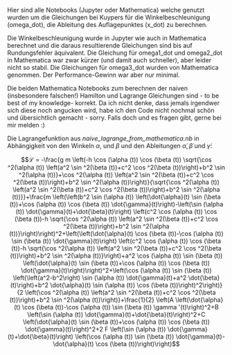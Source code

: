Hier sind alle Notebooks (Jupyter oder Mathematica) welche genutzt wurden um die Gleichungen bei Kuypers für die Winkelbeschleunigung (omega_dot), die Ableitung des Auflagepunktes (x_dot) zu berechnen.

Die Winkelbeschleunigung wurde in Jupyter wie auch in Mathematica berechnet und die daraus resultierende Gleichungen sind bis auf Rundungsfehler äquivalent. Die Gleichung für omega1_dot und omega2_dot in Mathematica war zwar kürzer (und damit auch schneller), aber leider nicht so stabil. Die Gleichungen für omega3_dot wurden von Mathematica genommen. Der Performance-Gewinn war aber nur minimal. 

Die beiden Mathematica Notebooks zum berechnen der naiven (insbesondere falschen!) Hamilton und Lagrange Gleichungen sind - to be best of my knowledge- korrekt. Da ich nicht denke, dass jemals irgendwer sich diese noch angucken wird, habe ich den Code nicht nochmal schön und übersichtlich gemacht - sorry. Falls doch und es fragen gibt, gerne bei mir melden :)


Die Lagrangefunktion aus *naive_lagrange_from_mathematica.nb* in Abhängigkeit von den Winkeln $\alpha,$ und $\beta$ und den Ableitungen $\dot{\alpha}, \dot{\beta}$ und $\dot{\gamma}$:
```math
ℒ = -\frac{g m \left(-h \cos (\alpha (t)) \cos (\beta (t)) \sqrt{\cos ^2(\alpha (t)) \left(a^2 \sin ^2(\beta (t))+c^2 \cos ^2(\beta (t))\right)+b^2 \sin ^2(\alpha (t))}+\cos ^2(\alpha (t)) \left(a^2 \sin ^2(\beta (t))+c^2 \cos
   ^2(\beta (t))\right)+b^2 \sin ^2(\alpha (t))\right)}{\sqrt{\cos ^2(\alpha (t)) \left(a^2 \sin ^2(\beta (t))+c^2 \cos ^2(\beta (t))\right)+b^2 \sin ^2(\alpha (t))}}+\frac{m \left(\left(b^2 \sin (\alpha (t)) \left(\dot{\alpha}(t)
   \sin (\beta (t))+\cos (\alpha (t)) \cos (\beta (t)) \dot{\gamma}(t)\right)-\left(\sin (\alpha (t)) \dot{\gamma}(t)+\dot{\beta}(t)\right) \left(c^2 \cos (\alpha (t)) \cos (\beta (t))-h \sqrt{\cos ^2(\alpha (t)) \left(a^2 \sin ^2(\beta
   (t))+c^2 \cos ^2(\beta (t))\right)+b^2 \sin ^2(\alpha (t))}\right)\right)^2+\left(\left(\dot{\alpha}(t) \cos (\beta (t))-\cos (\alpha (t)) \sin (\beta (t)) \dot{\gamma}(t)\right) \left(c^2 \cos (\alpha (t)) \cos (\beta (t))-h
   \sqrt{\cos ^2(\alpha (t)) \left(a^2 \sin ^2(\beta (t))+c^2 \cos ^2(\beta (t))\right)+b^2 \sin ^2(\alpha (t))}\right)+a^2 \cos (\alpha (t)) \sin (\beta (t)) \left(\dot{\alpha}(t) \sin (\beta (t))+\cos (\alpha (t)) \cos (\beta (t))
   \dot{\gamma}(t)\right)\right)^2+\left(\cos (\alpha (t)) \sin (\beta (t)) \left(\left(a^2-b^2\right) \sin (\alpha (t)) \dot{\gamma}(t)+a^2 \dot{\beta}(t)\right)+b^2 \dot{\alpha}(t) \sin (\alpha (t)) \cos (\beta (t))\right)^2\right)}{2
   \left(\cos ^2(\alpha (t)) \left(a^2 \sin ^2(\beta (t))+c^2 \cos ^2(\beta (t))\right)+b^2 \sin ^2(\alpha (t))\right)}+\frac{1}{2} \left(A \left(\dot{\alpha}(t) \cos (\beta (t))-\cos (\alpha (t)) \sin (\beta (t)) \gamma
   '(t)\right)^2+B \left(\sin (\alpha (t)) \dot{\gamma}(t)+\dot{\beta}(t)\right)^2+C \left(\dot{\alpha}(t) \sin (\beta (t))+\cos (\alpha (t)) \cos (\beta (t)) \dot{\gamma}(t)\right)^2+2 F \left(\sin (\alpha (t)) \dot{\gamma}(t)+\dot{\beta}(t)\right)
   \left(\cos (\alpha (t)) \sin (\beta (t)) \dot{\gamma}(t)-\dot{\alpha}(t) \cos (\beta (t))\right)\right)
```
